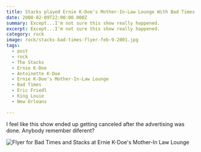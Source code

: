 ```yaml
---
title: Stacks played Ernie K-Doe's Mother-In-Law Lounge With Bad Times.
date: 2000-02-09T22:00:00.000Z
summary: Except...I'm not sure this show really happened.
excerpt: Except...I'm not sure this show really happened.
category: rock
image: rock/stacks-bad-times-flyer-feb-9-2001.jpg
tags:
  - post 
  - rock
  - The Stacks
  - Ernie K-Doe
  - Antoinette K-Doe
  - Ernie K-Doe's Mother-In-Law Lounge
  - Bad Times
  - Eric Friedl
  - King Louie
  - New Orleans

---
```


I feel like this show ended up getting canceled after the advertising was done. Anybody remember diferent?

![Flyer for Bad Times and Stacks at Ernie K-Doe's Mother-In Law Lounge](static/img/rock/stacks-bad-times-flyer-feb-9-2001.jpg)